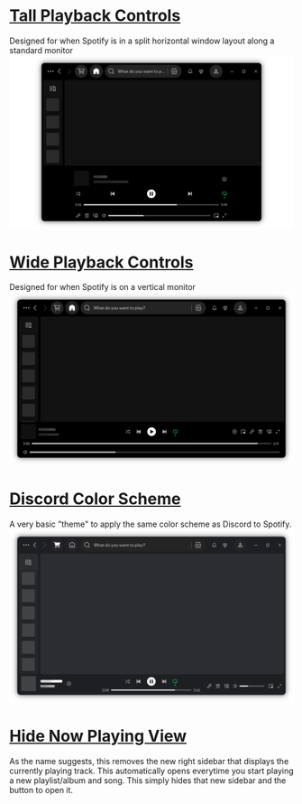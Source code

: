 # [Tall Playback Controls](./Tall%20Playback%20Controls.css)
Designed for when Spotify is in a split horizontal window layout along a standard monitor
![Tall Controls Preview](./README/Tall%20Playback%20Controls.png)

# [Wide Playback Controls](./Wide%20Playback%20Controls.css)
Designed for when Spotify is on a vertical monitor
![Wide Controls Preview](./README/Wide%20Playback%20Controls.png)

# [Discord Color Scheme](./Discord%20Color%20Scheme.css)
A very basic "theme" to apply the same color scheme as Discord to Spotify.
![Discord Colors Preview](./README/Discord%20Color%20Scheme.png)

# [Hide Now Playing View](./Hide%20Now%20Playing%20View.css)
As the name suggests, this removes the new right sidebar that displays the currently playing track. This automatically opens everytime you start playing a new playlist/album and song. This simply hides that new sidebar and the button to open it.